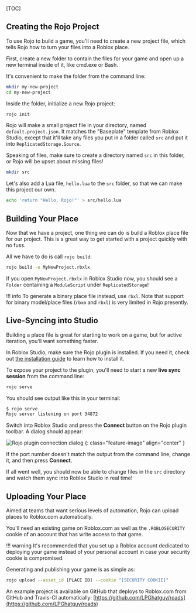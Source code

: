 [TOC]

## Creating the Rojo Project
To use Rojo to build a game, you'll need to create a new project file, which tells Rojo how to turn your files into a Roblox place.

First, create a new folder to contain the files for your game and open up a new terminal inside of it, like cmd.exe or Bash.

It's convenient to make the folder from the command line:

```sh
mkdir my-new-project
cd my-new-project
```

Inside the folder, initialize a new Rojo project:

```sh
rojo init
```

Rojo will make a small project file in your directory, named `default.project.json`. It matches the "Baseplate" template from Roblox Studio, except that it'll take any files you put in a folder called `src` and put it into `ReplicatedStorage.Source`.

Speaking of files, make sure to create a directory named `src` in this folder, or Rojo will be upset about missing files!

```sh
mkdir src
```

Let's also add a Lua file, `hello.lua` to the `src` folder, so that we can make this project our own.

```sh
echo 'return "Hello, Rojo!"' > src/hello.lua
```

## Building Your Place
Now that we have a project, one thing we can do is build a Roblox place file for our project. This is a great way to get started with a project quickly with no fuss.

All we have to do is call `rojo build`:

```sh
rojo build -o MyNewProject.rbxlx
```

If you open `MyNewProject.rbxlx` in Roblox Studio now, you should see a `Folder` containing a `ModuleScript` under `ReplicatedStorage`!

!!! info
    To generate a binary place file instead, use `rbxl`. Note that support for binary model/place files (`rbxm` and `rbxl`) is very limited in Rojo presently.

## Live-Syncing into Studio
Building a place file is great for starting to work on a game, but for active iteration, you'll want something faster.

In Roblox Studio, make sure the Rojo plugin is installed. If you need it, check out [the installation guide](../installation) to learn how to install it.

To expose your project to the plugin, you'll need to start a new **live sync session** from the command line:

```sh
rojo serve
```

You should see output like this in your terminal:

```sh
$ rojo serve
Rojo server listening on port 34872
```

Switch into Roblox Studio and press the **Connect** button on the Rojo plugin toolbar. A dialog should appear:

![Rojo plugin connection dialog](../images/connection-dialog.png)
{: class="feature-image" align="center" }

If the port number doesn't match the output from the command line, change it, and then press **Connect**.

If all went well, you should now be able to change files in the `src` directory and watch them sync into Roblox Studio in real time!

## Uploading Your Place
Aimed at teams that want serious levels of automation, Rojo can upload places to Roblox.com automatically.

You'll need an existing game on Roblox.com as well as the `.ROBLOSECURITY` cookie of an account that has write access to that game.

!!! warning
    It's recommended that you set up a Roblox account dedicated to deploying your game instead of your personal account in case your security cookie is compromised.

Generating and publishing your game is as simple as:

```sh
rojo upload --asset_id [PLACE ID] --cookie "[SECURITY COOKIE]"
```

An example project is available on GitHub that deploys to Roblox.com from GitHub and Travis-CI automatically: [https://github.com/LPGhatguy/roads](https://github.com/LPGhatguy/roads)